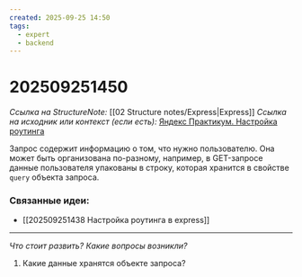 ```yaml
---
created: 2025-09-25 14:50
tags:
  - expert
  - backend
---
```

# 202509251450
*Ссылка на StructureNote:* [[02 Structure notes/Express|Express]]
*Ссылка на исходник или контекст (если есть):* [Яндекс Практикум.  Настройка роутинга](https://practicum.yandex.ru/learn/backend-nodejs/courses/16b47298-e20d-4fde-9619-1ab305039a00/sprints/564238/topics/1839b729-54bc-4e2b-92a4-271a0d268cb8/lessons/e85e1bb8-4701-412d-8669-a2916cfe6994/)

Запрос содержит информацию о том, что нужно пользователю. Она может быть организована по-разному, например, в GET-запросе данные пользователя упакованы в строку, которая хранится в свойстве `query` объекта запроса.
### Связанные идеи:
*   [[202509251438 Настройка роутинга в express]]
---

*Что стоит развить? Какие вопросы возникли?*
1) Какие данные хранятся  объекте запроса?